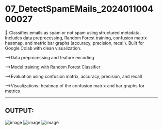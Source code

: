 # 07_DetectSpamEMails_202401100400027
📧 Classifies emails as spam or not spam using structured metadata. Includes data preprocessing, Random Forest training, confusion matrix heatmap, and metric bar graphs (accuracy, precision, recall). Built for Google Colab with clean visualization.

-->Data preprocessing and feature encoding

-->Model training with Random Forest Classifier

-->Evaluation using confusion matrix, accuracy, precision, and recall

-->Visualizations: heatmap of the confusion matrix and bar graphs for metrics

--------------------------------------------------------------------------------------------------------------------------
 OUTPUT:
--------------------------------------------------------------------------------------------------------------------------

![image](https://github.com/user-attachments/assets/6b8e5778-5284-453f-ab2d-f3582795ac3e)
![image](https://github.com/user-attachments/assets/a9c08b9c-cf20-4083-84e8-69ddc0bd82aa)
![image](https://github.com/user-attachments/assets/71e4b194-35d4-47d0-b4a0-84b83d6ce1f9)
